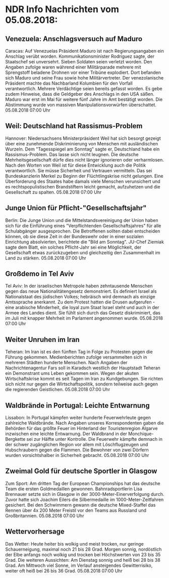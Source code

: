 # NDR Info Nachrichten vom 05.08.2018:


## Venezuela: Anschlagsversuch auf Maduro
Caracas: Auf Venezuelas Präsident Maduro ist nach Regierungsangaben ein Anschlag verübt worden. Kommunikationsminister Rodríguez sagte, der Staatschef sei unversehrt. Sieben Soldaten seien verletzt worden. Den Angaben zufolge waren während einer Militärparade mehrere mit Sprengstoff beladene Drohnen vor einer Tribüne explodiert. Dort befanden sich Maduro und seine Frau sowie hohe Militärvertreter. Der venezolanische Präsident machte das Nachbarland Kolumbien für den Vorfall verantwortlich. Mehrere Verdächtige seien bereits gefasst worden. Es gebe zudem Hinweise, dass die Geldgeber des Anschlags in den USA säßen. Maduro war erst im Mai für weitere fünf Jahre im Amt bestätigt worden. Die Abstimmung wurde von massiven Manipulationsvorwürfen überschattet. 05.08.2018 07:00 Uhr 

## Weil: Deutschland hat Rassismus-Problem
Hannover: 	Niedersachsens Ministerpräsident Weil hat sich besorgt gezeigt über eine zunehmende Diskriminierung von Menschen mit ausländischen Wurzeln. Dem "Tagesspiegel am Sonntag" sagte er, Deutschland habe ein Rassismus-Problem. Das lasse sich nicht leugnen. Die deutsche Mehrheitsgesellschaft dürfe dies nicht länger ignorieren oder verharmlosen. Nach den Worten von Weil ist für diese Entwicklung auch die Politik verantwortlich. Sie müsse Sicherheit und Vertrauen vermitteln. Das sei Bundeskanzlerin Merkel zu Beginn der Flüchtlingskrise nicht gelungen. Eine Überforderung des Staates habe damals viele Menschen verunsichert und es rechtspopulistischen Brandstiftern leicht gemacht, aufzuhetzen und die Gesellschaft zu spalten. 05.08.2018 07:00 Uhr 

## Junge Union für Pflicht-"Gesellschaftsjahr"
Berlin:	Die Junge Union und die Mittelstandsvereinigung der Union haben sich für die Einführung eines "Verpflichtenden Gesellschaftsjahres" für alle Schulabgänger ausgesprochen. Die Betroffenen sollten dabei entscheiden können, ob sie diese Zeit in der Bundeswehr oder in einer sozialen Einrichtung absolvierten, berichtete die "Bild am Sonntag". JU-Chef Ziemiak sagte dem Blatt, ein solches Pflicht-Jahr sei eine Möglichkeit, der Gesellschaft etwas zurückzugeben und gleichzeitig den Zusammenhalt im Land zu stärken. 05.08.2018 07:00 Uhr 

## Großdemo in Tel Aviv
Tel Aviv: In der israelischen Metropole haben zehntausende Menschen gegen das neue Nationalitätengesetz demonstriert. Es definiert Israel als Nationalstaat des jüdischen Volkes; hebräisch wird demnach als einzige Amtssprache anerkannt. Zu dem Protest hatten die Drusen aufgerufen - eine arabische Minderheit, die loyal zum Staat Israel steht und auch in der Armee des Landes dient. Sie fühlt sich durch das Gesetz diskriminiert, das im Juli mit knapper Mehrheit im Parlament angenommen wurde. 05.08.2018 07:00 Uhr 

## Weiter Unruhen im Iran
Teheran: Im Iran ist es den fünften Tag in Folge zu Protesten gegen die Führung gekommen. Medienberichten zufolge versammelten sich in mehreren Städten hunderte Menschen. Nach Angaben der Nachrichtenagentur Fars soll in Karadsch westlich der Hauptstadt Teheran ein Demonstrant ums Leben gekommen sein. Wegen der akuten Wirtschaftskrise kommt es seit Tagen im Iran zu Kundgebungen. Sie richten sich nicht nur gegen die Wirtschaftspolitik, sondern teilweise auch gegen die regierenden Geistlichen. 05.08.2018 07:00 Uhr 

## Waldbrände in Portugal: Leichte Entwarnung
Lissabon: In Portugal kämpfen weiter hunderte Feuerwehrleute gegen zahlreiche Waldbrände. Nach Angaben unseres Korrespondenten gaben die Behörden für das größte Feuer im Hinterland der Touristenregion Algarve inzwischen eine leichte Entwarnung. Der Waldbrand in der Monchique-Bergkette sei zur Hälfte unter Kontrolle. Die Feuerwehr kämpfte demnach in der schwer zugänglichen Region vor allem mit Löschflugzeugen und Hubschraubern gegen die Flammen. Die Bewohner von zwei Dörfern wurden vorsichtshalber in Sicherheit gebracht. 05.08.2018 07:00 Uhr 

## Zweimal Gold für deutsche Sportler in Glasgow
Zum Sport: Am dritten Tag der European Championships hat das deutsche Team die ersten Goldmedaillen gewonnen. Bahnradsportlerin Lisa Brennauer setzte sich in Glasgow in der 3000-Meter-Einerverfolgung durch. Zuvor hatte sich Joachim Eilers die Silbermedaille im 1000-Meter-Zeitfahren gesichert. Bei den Schwimmern gewann die deutsche Mixed-Staffel das Rennen über 4x 200 Meter Freistil vor den Teams aus Russland und Großbritannien. 05.08.2018 07:00 Uhr 

## Wettervorhersage
Das Wetter: Heute heiter bis wolkig und meist trocken, nur geringe Schauerneigung, maximal noch 21 bis 28 Grad. Morgen sonnig, nordöstlich der Elbe anfangs noch wolkig und trocken bei Höchstwerten von 23 bis 35 Grad. Die weiteren Aussichten: Am Dienstag sonnig und heiß bei 28 bis 38 Grad. Am Mittwoch viel Sonne, im Verlauf ansteigendes Gewitterrisiko, weiter oft heiß bei 26 bis 36 Grad. 05.08.2018 07:00 Uhr 
